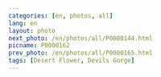 ```yaml
---
categories: [en, photos, all]
lang: en
layout: photo
next_photo: /en/photos/all/P0000144.html
picname: P0000162
prev_photo: /en/photos/all/P0000165.html
tags: [Desert Flower, Devils Gorge]
---
```

